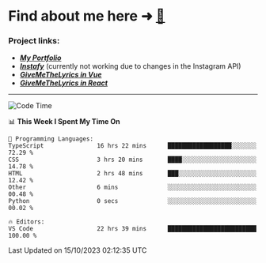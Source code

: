 # Find about me here ➜ [🧑](https://pauabella.dev)

### Project links:
- ***[My Portfolio](https://pauabella.dev)***
- ***[Instafy](https://instafy.me)*** (currently not working due to changes in the Instagram API)
- ***[GiveMeTheLyrics in Vue](https://lyrics.pauabella.dev)***
- ***[GiveMeTheLyrics in React](https://pauabella.dev/GiveMeTheLyrics)***

---
<!--START_SECTION:waka-->
![Code Time](http://img.shields.io/badge/Code%20Time-2%2C558%20hrs%2037%20mins-blue)

📊 **This Week I Spent My Time On** 

```text
💬 Programming Languages: 
TypeScript               16 hrs 22 mins      ██████████████████░░░░░░░   72.29 % 
CSS                      3 hrs 20 mins       ████░░░░░░░░░░░░░░░░░░░░░   14.78 % 
HTML                     2 hrs 48 mins       ███░░░░░░░░░░░░░░░░░░░░░░   12.42 % 
Other                    6 mins              ░░░░░░░░░░░░░░░░░░░░░░░░░   00.48 % 
Python                   0 secs              ░░░░░░░░░░░░░░░░░░░░░░░░░   00.02 % 

🔥 Editors: 
VS Code                  22 hrs 39 mins      █████████████████████████   100.00 % 
```


 Last Updated on 15/10/2023 02:12:35 UTC
<!--END_SECTION:waka-->

